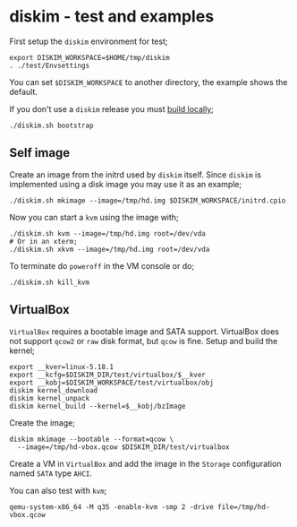 # diskim - test and examples

First setup the `diskim` environment for test;

```
export DISKIM_WORKSPACE=$HOME/tmp/diskim
. ./test/Envsettings
```

You can set `$DISKIM_WORKSPACE` to another directory, the example
shows the default.

If you don't use a `diskim` release you must [build locally](../BUILD.md);
```
./diskim.sh bootstrap
```

## Self image

Create an image from the initrd used by `diskim` itself. Since
`diskim` is implemented using a disk image you may use it as an
example;

```
./diskim.sh mkimage --image=/tmp/hd.img $DISKIM_WORKSPACE/initrd.cpio
```

Now you can start a `kvm` using the image with;

```
./diskim.sh kvm --image=/tmp/hd.img root=/dev/vda
# Or in an xterm;
./diskim.sh xkvm --image=/tmp/hd.img root=/dev/vda
```

To terminate do `poweroff` in the VM console or do;

```
./diskim.sh kill_kvm
```


## VirtualBox

`VirtualBox` requires a bootable image and SATA support.  VirtualBox
does not support `qcow2` or `raw` disk format, but `qcow` is
fine. Setup and build the kernel;

```
export __kver=linux-5.18.1
export __kcfg=$DISKIM_DIR/test/virtualbox/$__kver
export __kobj=$DISKIM_WORKSPACE/test/virtualbox/obj
diskim kernel_download
diskim kernel_unpack
diskim kernel_build --kernel=$__kobj/bzImage
```

Create the image;

```
diskim mkimage --bootable --format=qcow \
  --image=/tmp/hd-vbox.qcow $DISKIM_DIR/test/virtualbox
```

Create a VM in `VirtualBox` and add the image in the `Storage`
configuration named `SATA` type `AHCI`.

You can also test with `kvm`;
```
qemu-system-x86_64 -M q35 -enable-kvm -smp 2 -drive file=/tmp/hd-vbox.qcow
```
